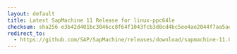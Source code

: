 ```yaml
---
layout: default
title: Latest SapMachine 11 Release for linux-ppc64le
checksum: sha256 e3b42d401bc3046cc8f64f1043fcb3d8cd4bc5ee4ae2044f7aa5aea651682bfc
redirect_to:
  - https://github.com/SAP/SapMachine/releases/download/sapmachine-11.0.24/sapmachine-jre-11.0.24_linux-ppc64le_bin.tar.gz
---
```

